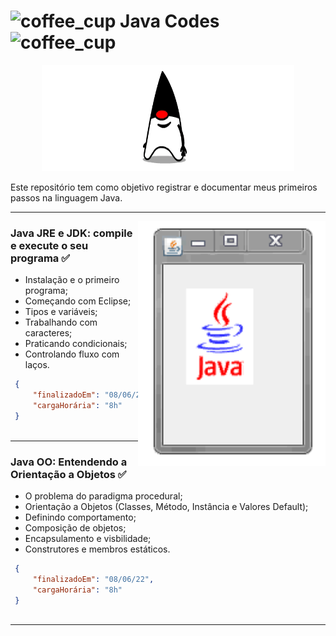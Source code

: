 # <img alt="coffee_cup" src="https://user-images.githubusercontent.com/80721339/173413428-56d4f208-6f5f-437d-ad91-cb878a90a01a.png" width="30px" /> Java Codes <img alt="coffee_cup" src="https://user-images.githubusercontent.com/80721339/173413428-56d4f208-6f5f-437d-ad91-cb878a90a01a.png" width="30px" />



<p align="center">
  <img align="" alt="mascoteJava" src="https://github.com/gabiazevedo/java-codes/blob/main/java_gif.gif" height="170px" width="80%" />
</p>

Este repositório tem como objetivo registrar e documentar meus primeiros passos na linguagem Java.

---

<img align="right" alt="GIF" src="https://github.com/gabiazevedo/java-codes/blob/main/java_gif2.gif" width="300px" />

### Java JRE e JDK: compile e execute o seu programa ✅
 - Instalação e o primeiro programa;
 - Começando com Eclipse;
 - Tipos e variáveis;
 - Trabalhando com caracteres;
 - Praticando condicionais;
 - Controlando fluxo com laços.
  
 ```json
  {
      "finalizadoEm": "08/06/22",
      "cargaHorária": "8h"
  }
  
  ```
---

### Java OO: Entendendo a Orientação a Objetos ✅
- O problema do paradigma procedural;
- Orientação a Objetos (Classes, Método, Instância e Valores Default);
- Definindo comportamento;
- Composição de objetos;
- Encapsulamento e visbilidade;
- Construtores e membros estáticos.
  
 ```json
  {
      "finalizadoEm": "08/06/22",
      "cargaHorária": "8h"
  }
  
  ```
 --- 
